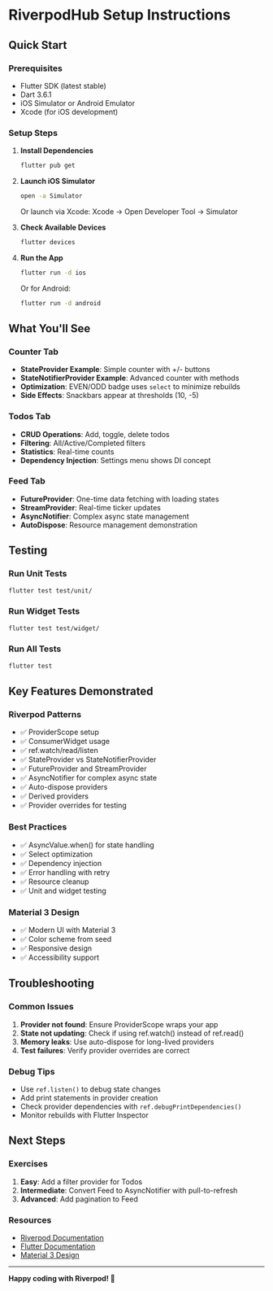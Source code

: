 # RiverpodHub Setup Instructions

## Quick Start

### Prerequisites
- Flutter SDK (latest stable)
- Dart 3.6.1
- iOS Simulator or Android Emulator
- Xcode (for iOS development)

### Setup Steps

1. **Install Dependencies**
   ```bash
   flutter pub get
   ```

2. **Launch iOS Simulator**
   ```bash
   open -a Simulator
   ```
   Or launch via Xcode: Xcode → Open Developer Tool → Simulator

3. **Check Available Devices**
   ```bash
   flutter devices
   ```

4. **Run the App**
   ```bash
   flutter run -d ios
   ```
   Or for Android:
   ```bash
   flutter run -d android
   ```

## What You'll See

### Counter Tab
- **StateProvider Example**: Simple counter with +/- buttons
- **StateNotifierProvider Example**: Advanced counter with methods
- **Optimization**: EVEN/ODD badge uses `select` to minimize rebuilds
- **Side Effects**: Snackbars appear at thresholds (10, -5)

### Todos Tab
- **CRUD Operations**: Add, toggle, delete todos
- **Filtering**: All/Active/Completed filters
- **Statistics**: Real-time counts
- **Dependency Injection**: Settings menu shows DI concept

### Feed Tab
- **FutureProvider**: One-time data fetching with loading states
- **StreamProvider**: Real-time ticker updates
- **AsyncNotifier**: Complex async state management
- **AutoDispose**: Resource management demonstration

## Testing

### Run Unit Tests
```bash
flutter test test/unit/
```

### Run Widget Tests
```bash
flutter test test/widget/
```

### Run All Tests
```bash
flutter test
```

## Key Features Demonstrated

### Riverpod Patterns
- ✅ ProviderScope setup
- ✅ ConsumerWidget usage
- ✅ ref.watch/read/listen
- ✅ StateProvider vs StateNotifierProvider
- ✅ FutureProvider and StreamProvider
- ✅ AsyncNotifier for complex async state
- ✅ Auto-dispose providers
- ✅ Derived providers
- ✅ Provider overrides for testing

### Best Practices
- ✅ AsyncValue.when() for state handling
- ✅ Select optimization
- ✅ Dependency injection
- ✅ Error handling with retry
- ✅ Resource cleanup
- ✅ Unit and widget testing

### Material 3 Design
- ✅ Modern UI with Material 3
- ✅ Color scheme from seed
- ✅ Responsive design
- ✅ Accessibility support

## Troubleshooting

### Common Issues
1. **Provider not found**: Ensure ProviderScope wraps your app
2. **State not updating**: Check if using ref.watch() instead of ref.read()
3. **Memory leaks**: Use auto-dispose for long-lived providers
4. **Test failures**: Verify provider overrides are correct

### Debug Tips
- Use `ref.listen()` to debug state changes
- Add print statements in provider creation
- Check provider dependencies with `ref.debugPrintDependencies()`
- Monitor rebuilds with Flutter Inspector

## Next Steps

### Exercises
1. **Easy**: Add a filter provider for Todos
2. **Intermediate**: Convert Feed to AsyncNotifier with pull-to-refresh
3. **Advanced**: Add pagination to Feed

### Resources
- [Riverpod Documentation](https://riverpod.dev/)
- [Flutter Documentation](https://docs.flutter.dev/)
- [Material 3 Design](https://m3.material.io/)

---

**Happy coding with Riverpod! 🚀**
